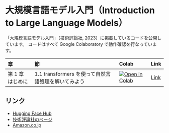 # 大規模言語モデル入門（Introduction to Large Language Models）

「大規模言語モデル入門」（技術評論社, 2023）に掲載しているコードを公開しています。
コードはすべて Google Colaboratory で動作確認を行なっています。

| 章               | 節                                                  | Colab                                                                          | Link     |
| :--------------- | :-------------------------------------------------- | :----------------------------------------------------------------------------- | -------- |
| 第 1 章 はじめに | 1.1 transformers を使って自然言語処理を解いてみよう | [![Open in Colab](https://colab.research.google.com/assets/colab-badge.svg)]() | [Link]() |

## リンク

- [Hugging Face Hub](https://huggingface.co/llm-book)
- [技術評論社のページ](https://gihyo.jp/book/2023/978-4-297-13633-8)
- [Amazon.co.jp](https://www.amazon.co.jp/o/ASIN/4297136333/)
